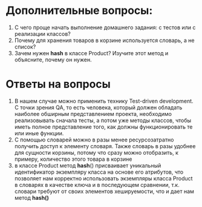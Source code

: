 
# Дополнительные вопросы:
1. С чего проще начать выполнение домашнего задания: с тестов или с реализации классов?
2. Почему для хранения товаров в корзине используется словарь, а не список?
3. Зачем нужен __hash__ в классе Product? Изучите этот метод и объясните, почему он нужен.

# Ответы на вопросы
1. В нашем случае можно применить технику Test-driven development. 
С точки зрения QA, то есть человека, который должен обладать наиболее обширным представлением проекта,
необходимо реализовывать сначала тесты, а потом уже методы классов, чтобы иметь полное представление того, как
должны функционировать те или иные функции. 
2. C помощью словарей можно в разы менее ресурсозатратно получить доступ к элементу словаря. Также словарь в разы удобнее для сущности корзины,
потому что сразу можно отобразить, к примеру, количество этого товара в корзине
3. в классе Product метод __hash__() присваивает уникальный идентификатор экземпляру класса на основе его атрибутов, что позволяет нам
корректно использовать экземпляры класса Product в словарях в качестве ключа и в последующем сравнении, т.к. словари требуют от своих элементов хешируемости, что и дает нам метод __hash()__